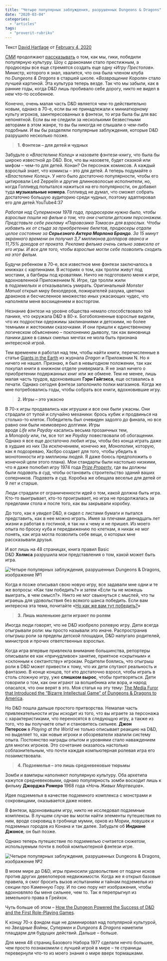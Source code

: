 ```yaml
---
title: "Четыре популярных заблуждения, разрушенных Dungeons & Dragons"
date: "2020-03-04"
categories: 
  - "articles"
tags: 
  - "proverit-rubriku"
---
```


Текст [David Hartlage](https://vk.com/away.php?to=https%3A%2F%2Fdmdavid.com%2Ftag%2Fauthor%2Fadmin%2F) от [February 4, 2020](https://vk.com/away.php?to=https%3A%2F%2Fdmdavid.com%2Ftag%2F4-pop-culture-assumptions-that-dungeons-dragons-destroyed%2F)

[СМИ](https://vk.com/away.php?to=http%3A%2F%2Fwww.theguardian.com%2Ffashion%2F2013%2Fsep%2F02%2Frise-geeks-outsiders-superhero-movies-dork) продолжают [рассказывать](https://vk.com/away.php?to=http%3A%2F%2Fwww.nytimes.com%2Froomfordebate%2F2014%2F09%2F18%2Fwhen-geeks-rule) о том, как мы, гики, победили популярную культуру. Шоу с драконами стало престижным, а продюсеры все еще стремятся создать еще одну «_Игру Престолов_». Министр, которого я знал, хвалится, что она была членом клуба по _Dungeons & Dragons_ в старшей школе. «_Возвращение Короля_» стало лучшей картиной. Эта культура теперь везде. Так что мы забыли, как в ранние годы, когда D&D лишь пробивало себе дорогу, никто не видел в нем что-то особенное.

Конечно, очень малая часть D&D является чем-то действительно новым, однако в 70-е, если вы не принадлежали к миниатюрному культу игроков, заинтересованных в фэнтези, то игра была бы для вас непонятной. Если вы не следили за несколькими безвестными авторами в этом жанре, то вы бы никогда не слышали о чем-либо подобным. И вы бы разделяли популярные заблуждения, которые D&D разрушило несколько позже.

> **1\. Фэнтези – для детей и чудных**

Забудьте о «_Властелине Колец_» и назовите фэнтези-книгу, что была бы широко известной до D&D. Все, что вы назовете, будет сказкой или мифом – чем-то для детей. Конан? Он персонаж комиксов. А каждый взрослый знает, что комиксы – это для детей. А теперь подумайте о «_Властелине Колец_». У него было достаточно популярности, чтобы его цитировали Led Zeppelin и другие длинноволосые исполнители, но, когда Голливуд попытался нажиться на его популярности, он добавил туда **музыкальные номера**. Голливуд не думал, что сможет собрать достаточно большую аудиторию среди чудных, поэтому адаптировал его для детей.YouTube4:37

_Работая над Суперменом 1978 года, продюсерам нужно было, чтобы взрослые пошли на фильм о том, что они считали детским персонажем. Представьте себе рекламу «Паровозика Томаса» для взрослых. Чтобы избавить их от стыда за приобретение билетов, продюсеры отдали целое состояние за **Серьезного Актера Марлона Брандо**. За 15 минут экранного времени он получил 3,7 миллионов долларов аванса и 11,75% доходов от проката. Реклама фильма очень сильно зависела от его игры. И все для того, чтобы взрослые могли себе позволить сходить на этот фильм._

Будучи ребенком в 70-е, все известное мне фэнтези заключалось в книжках с картинками. В историях о том, как тролли живут под мостами, а багбиры под кроватями. Ничто не подготовило меня к игре, вдохновленной Приложением N. Игре, где тролли жили в _подземельях_ и отказывались умирать. Оригинальный _Monster Manual_ открыл миру бехолдеров, пожирателей разума, цветных драконов и бесчисленное множество иных ужасающих чудес, что наполняли меня восхищением и восторгом.

Незнание фэнтези на уровне общества немало способствовало той панике, что окружала D&D в 80-х. Богобоязненные взрослые видели, что их подростки одержимы заклинаниями и детскими, но более темными и жестокими сказочками. И они пришли к единственному логическом объяснению – поклонению дьяволу, так как виновница паники даже в самых смелых мечтах не мола быть признана интересной игрой.

Тем временем я работал над тем, чтобы найти книги, перечисленные в статье [Giants in the Earth](https://vk.com/away.php?to=http%3A%2F%2Fdeltasdnd.blogspot.com%2F2010%2F05%2Fgiants-in-earth-index.html) из журнала _Dragon_ и Приложении N. Но я ничего не нашел. Признаю, я был в невыгодном положении, так как покупал книги в книжном отделе универмага. Я не знал ничего о приобретении подержанных книг или же обмене. Тем не менее, лишь малая часть трудов, вдохновивших **Гэри Гайгэкса**, еще оставались в печати. Однако сегодня фэнтези заполонило полки магазинов. Когда же мне потребовались годы, чтобы собрать все книги, вдохновившие игру.

> **2\. Игры – это ужасно**

В 70-х игры продавались как игрушки и все они были ужасны. Они страдали от тупой и случайно механики: брось кубик и продвинься на столько-то клеток. Победитель был очевиден задолго до финала, но все равно они были неимоверно долгими. Игры вроде _Life_ или _Payday_ касались весьма прозаичных тем, а _Monopoly_ или, гм, все тот же _Payday_ повествовали об обогащении. Однако я все еще достаточно любил игры, чтобы без конца играть даже в худшие из них (За исключением, конечно же, _Монополии_, которую, как я подозреваю, Хасбро создает для того, чтобы убедить в монотонности игр миллионы людей. Я даже боюсь предположить о конечной цели этого плана). Мои стандарты были настолько низкими, что я даже полюбил игру 1974 года _[Prize Property](https://vk.com/away.php?to=http%3A%2F%2Fboardgamegeek.com%2Fboardgame%2F2645%2Fprize-property)_, где вы должны были _подавать в суд_, чтобы остановить строительство зданий ваших соперников. _Подавать в суд_. Коробка же обещала веселье для детей от 9 лет и старше.

Люди страдали от ограниченности идей о том, какой должна быть игра. Кто-то выигрывает, кто-то проигрывает, но игра не продолжалась за пределами стола и после того, как вы закрывали коробку.

До того, как я _увидел_ D&D, я сидел с листами бумаги и пытался представить, как в нее можно играть. Имея за плечами двенадцать лет жизни и работая в гостиной, я так ни к чему и не пришел. Из моего опыта по броску куба и передвижению по клеткам, я никак не мог понять, как игра могла позволить себе вещи, о которых мне рассказывали друзья.

И вот лишь на 48 страницах, книга правил Basic D&D **Холмса** разрушила мои представления о том, какой может быть игра.

![Четыре популярных заблуждения, разрушенных Dungeons & Dragons, изображение №1](https://sun9-71.userapi.com/c855424/v855424511/1f4031/Fwmqbrb2px4.jpg)

Когда я позже описывал свою новую игру, все задавали мне одни и те же вопросы: «Как там победить?» и затем «Если ты не можешь выиграть, в чем смысл?». Никто не мог свыкнуться с мыслей, что ты играешь для удовольствия без всякого шанса победить. Если вам интересна эта тема, почитайте «[Но как же вам тут победить?](https://vk.com/away.php?to=http%3A%2F%2Fdmdavid.com%2Ftag%2Fbut-how-do-you-win%2F)»

> **3\. Лишь маленькие дети играют по ролям**

Иногда люди говорят, что не D&D изобрело ролевую игру. Дети всегда отыгрывали роли: мы просто называли это иначе. Распространив отыгрыш роли за пределы детской площадки, D&D напугало родителей, министров и прочих ответственных взрослых.

Когда игра впервые привлекла внимание большинства, репортеры описывали ее как «причудливое» занятие, приятное «скрытным» и «склонным к сектантству» игрокам. Родители боялись, что отыгрыш роли в D&D может привести к тому, что их дети спутают реальность и фантазию. В конце концов, тот кто достаточно взросл, чтобы играть в столь сложную игру, уже **слишком вырос**, чтобы притворяться. Дети говорили о том, как они играют за волшебника или вора, и народ опасался, что они верят в это. Моя статья на эту тему: [The Media Furor that Introduced the “Bizarre Intellectual Game” of Dungeons & Dragons to America](https://vk.com/away.php?to=http%3A%2F%2Fdmdavid.com%2Ftag%2Fthe-media-furor-that-introduced-the-bizarre-intellectual-game-of-dungeons-dragons-to-america%2F).

Но D&D пошла дальше простого притворства. Немалая часть привлекательности игры исходит из того, что вы играете за персонажа с характеристиками, что переносятся в следующую игру, а также из того, что вы получаете опыт и становитесь сильнее. **Джон Петерсон** в _Playing at the World_ не только описывает реакцию на D&D, но выделяет то, как новые игроки и обозреватели хвалили систему опыта. Постоянство награды опытом и уровнями стало наваждением для многих игроков. Это сочетание оказалось настолько соблазнительным, что почти каждая компьютерная ролевая игра его позаимствовала.

> **4\. Подземелья – это лишь средневековые тюрьмы**

Зомби и вампиры наполняют популярную культуру. Оба архетипа кажутся средневековыми, однако популярность зомби восходит лишь к фильму **Джорджа Ромеро** 1968 года «_Ночь Живых Мертвецов_».

Идея подземелья в качестве подземного комплекса с монстрами и сокровищами, оказывается даже новее.

В фэнтези, вдохновившем игру, никто не исследовал подземные комплексы. В лучшем случае вы могли найти элементы путешествия по ним, вроде сокровищ в гробнице мумии, орков из Мории, ловушек и подземных городов из Конана и так далее. Забудьте об **Индиане Джонсе**, он был позже.

Однако теперь путешествие по подземелью считается сюжетом, используемым почти в любой компьютерной фэнтези игре.

![Четыре популярных заблуждения, разрушенных Dungeons & Dragons, изображение №2](https://sun9-5.userapi.com/c855424/v855424511/1f403f/-Sb43Hu-EME.jpg)

В моем мире до D&D, игры приносили удовольствие от подачи исков против других девелоперов недвижимости. Когда же я открыл базовые правила, я смог бросить вызов испытаниям и тайнам подземелья из секции про Каменную Гору. И по сию пору нет изображения, чтобы вдохновляло бы меня сильнее, чем то. Так я перепрыгнул из земельного права в Грейхок.

Чуть больше об этом – [How the Dungeon Powered the Success of D&D and the First Role-Playing Games](https://vk.com/away.php?to=https%3A%2F%2Fdmdavid.com%2Ftag%2Fhow-the-dungeon-powered-the-success-of-dd-and-the-first-role-playing-games%2F).

К концу 70-х фэндом еще не доминировал над популярной культурой, но _Звездные Войны_, _Супермен_ и _Dungeons & Dragons_ наметили плацдарм для будущих действий. Дальше – больше.

Для меня 48 страниц Базового Набора 1977 сделали нечто большее, чем просто познакомили с лучшей игрой в мире – те страницы перевернули что-то из моего знания о мире вверх тормашками.
